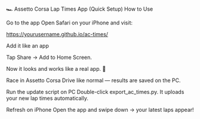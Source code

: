 🏎 Assetto Corsa Lap Times App (Quick Setup)
How to Use

Go to the app
Open Safari on your iPhone and visit:

https://yourusername.github.io/ac-times/


Add it like an app

Tap Share → Add to Home Screen.

Now it looks and works like a real app. 🎉

Race in Assetto Corsa
Drive like normal — results are saved on the PC.

Run the update script on PC
Double-click export_ac_times.py.
It uploads your new lap times automatically.

Refresh on iPhone
Open the app and swipe down → your latest laps appear!
